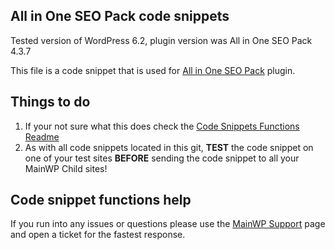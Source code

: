 ## All in One SEO Pack code snippets

Tested version of WordPress 6.2, plugin version was All in One SEO Pack 4.3.7

This file is a code snippet that is used for [All in One SEO Pack](https://wordpress.org/plugins/all-in-one-seo-pack/) plugin. 

## Things to do

1. If your not sure what this does check the [Code Snippets Functions Readme](https://github.com/mainwp/Code-Snippets-Functions/blob/master/README.md)
2. As with all code snippets located in this git, **TEST** the code snippet on one of your test sites **BEFORE** sending the code snippet to all your MainWP Child sites!

## Code snippet functions help

If you run into any issues or questions please use the [MainWP Support](https://mainwp.com/support/) page and open a ticket for the fastest response.
